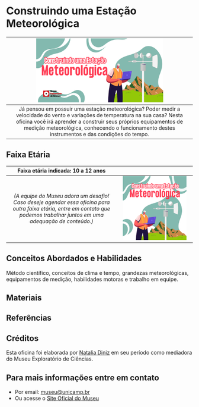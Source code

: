 # Construindo uma Estação Meteorológica

|<img src="construindo-estacao-banner.png" width="70%" height="70%"> |
|:-------------:|
| Já pensou em possuir uma estação meteorológica? Poder medir a velocidade do vento e variações de temperatura na sua casa? Nesta oficina você irá aprender a construir seus próprios equipamentos de medição meteorológica, conhecendo o funcionamento destes instrumentos e das condições do tempo.|
 

## Faixa Etária

|Faixa etária indicada: 10 a 12 anos||
|:-------------:|:-------------:|
|*(A equipe do Museu adora um desafio! Caso deseje agendar essa oficina para outra faixa etária, entre em contato que podemos trabalhar juntos em uma adequação de conteúdo.)*|<img src="construindo-estacao.png" width="90%" height="90%"> |

## Conceitos Abordados e Habilidades

Método científico, conceitos de clima e tempo, grandezas meteorológicas, equipamentos de medição, habilidades motoras e trabalho em equipe.

## Materiais

## Referências

## Créditos

Esta oficina foi elaborada por [Natalia Diniz](http://lattes.cnpq.br/4378526938604586) em seu período como mediadora do Museu Exploratório de Ciências.

## Para mais informações entre em contato

* Por email: museu@unicamp.br
* Ou acesse o [Site Oficial do Museu](https://www.mc.unicamp.br/visite)

